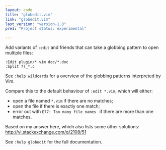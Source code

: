 ```yaml
---
layout: code
title: "globedit.vim"
link: "globedit.vim"
last_version: "version-1.0"
pre1: "Project status: experimental"

---
```


Add variants of `:edit` and friends that can take a globbing pattern to open
multiple files:

    :Edit plugin/*.vim doc/*.doc
    :Split ??_*.c

See `:help wildcards` for a overview of the globbing patterns interpreted by Vim.

Compare this to the default behaviour of `:edit *.vim`, which will either:

- open a file named `*.vim` if there are no matches;
- open the file if there is exactly one match;
- error out with `E77: Too many file names ` if there are more than one
  matches.

Based on my answer here, which also lists some other solutions:
http://vi.stackexchange.com/q/2108/51

See `:help globedit` for the full documentation.
